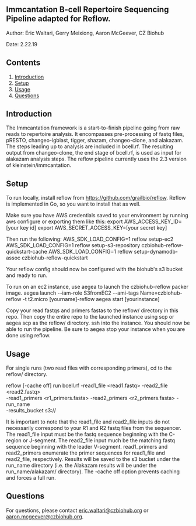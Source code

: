 ## Immcantation B-cell Repertoire Sequencing Pipeline adapted for Reflow. 

Author: Eric Waltari, Gerry Meixiong, Aaron McGeever, CZ Biohub

Date: 2.22.19

## Contents ##
1. [Introduction](#introduction)
2. [Setup](#setup)
3. [Usage](#usage)
4. [Questions](#questions)

## Introduction

The Immcantation framework is a start-to-finish pipeline going from raw reads 
to repertoire analysis. It encompasses pre-processing of fastq files, pRESTO, 
changeo-igblast, tigger, shazam, changeo-clone, and alakazam. The steps leading
up to analysis are included in bcell.rf. The resulting output from changeo-clone,
the end stage of bcell.rf, is used as input for alakazam analysis steps. The reflow
pipeline currently uses the 2.3 version of kleinstein/immcantation.



## Setup

To run locally, install reflow from https://github.com/grailbio/reflow. Reflow is
implemented in Go, so you want to install that as well. 

Make sure you have AWS credentials saved to your environment by running aws configure or
exporting them like this:
export AWS_ACCESS_KEY_ID=[your key id]
export AWS_SECRET_ACCESS_KEY=[your secret key]

Then run the following: 
AWS_SDK_LOAD_CONFIG=1 reflow setup-ec2
AWS_SDK_LOAD_CONFIG=1 reflow setup-s3-repository czbiohub-reflow-quickstart-cache
AWS_SDK_LOAD_CONFIG=1 reflow setup-dynamodb-assoc czbiohub-reflow-quickstart

Your reflow config should now be configured with the biohub's s3 bucket and ready to run.

To run on an ec2 instance, use aegea to launch the czbiohub-reflow packer image.
aegea launch --iam-role S3fromEC2 --ami-tags Name=czbiohub-reflow -t t2.micro  [yourname]-reflow
aegea start [yourinstance]

Copy your read fastqs and primers fastas to the reflow/ directory in this repo. Then copy the entire repo to the launched instance using scp or aegea scp as the reflow/ directory. ssh into the instance. You should now be able to run the pipeline. Be sure to aegea stop your instance when you are done using reflow.



## Usage

For single runs (two read files with corresponding primers), cd to the reflow/ directory. 

reflow [-cache off] run bcell.rf -read1_file <read1.fastq> -read2_file <read2.fastq> \
-read1_primers <r1_primers.fasta> -read2_primers <r2_primers.fasta> -run_name <name> \
-results_bucket s3://<bucket> 

It is important to note that the read1_file and read2_file inputs do not necessarily correspond 
to your R1 and R2 fastq files from the sequencer. The read1_file input must be the fastq sequence 
beginning with the C-region or J-segment. The read2_file input much be the matching fastq sequence 
beginning with the leader V-segment. read1_primers and read2_primers enumerate the primer sequences 
for read1_file and read2_file, respectively. 
Results will be saved to the s3 bucket under the run_name directory (i.e. the Alakazam results will be under the run_name/alakazam/ directory). The -cache off option 
prevents caching and forces a full run. 



## Questions

For questions, please contact eric.waltari@czbiohub.org or aaron.mcgeever@czbiohub.org. 

